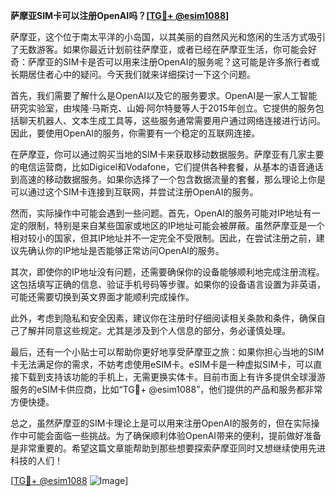 **萨摩亚SIM卡可以注册OpenAI吗？[[TG💪+ @esim1088](https://t.me/s/esim1088)]**

萨摩亚，这个位于南太平洋的小岛国，以其美丽的自然风光和悠闲的生活方式吸引了无数游客。如果你最近计划前往萨摩亚，或者已经在萨摩亚生活，你可能会好奇：萨摩亚的SIM卡是否可以用来注册OpenAI的服务呢？这可能是许多旅行者或长期居住者心中的疑问。今天我们就来详细探讨一下这个问题。

首先，我们需要了解什么是OpenAI以及它的服务要求。OpenAI是一家人工智能研究实验室，由埃隆·马斯克、山姆·阿尔特曼等人于2015年创立。它提供的服务包括聊天机器人、文本生成工具等，这些服务通常需要用户通过网络连接进行访问。因此，要使用OpenAI的服务，你需要有一个稳定的互联网连接。

在萨摩亚，你可以通过购买当地的SIM卡来获取移动数据服务。萨摩亚有几家主要的电信运营商，比如Digicel和Vodafone，它们提供各种套餐，从基本的语音通话到高速的移动数据服务。如果你选择了一个包含数据流量的套餐，那么理论上你是可以通过这个SIM卡连接到互联网，并尝试注册OpenAI的服务。

然而，实际操作中可能会遇到一些问题。首先，OpenAI的服务可能对IP地址有一定的限制，特别是来自某些国家或地区的IP地址可能会被屏蔽。虽然萨摩亚是一个相对较小的国家，但其IP地址并不一定完全不受限制。因此，在尝试注册之前，建议先确认你的IP地址是否能够正常访问OpenAI的服务。

其次，即使你的IP地址没有问题，还需要确保你的设备能够顺利地完成注册流程。这包括填写正确的信息、验证手机号码等步骤。如果你的设备语言设置为非英语，可能还需要切换到英文界面才能顺利完成操作。

此外，考虑到隐私和安全因素，建议你在注册时仔细阅读相关条款和条件，确保自己了解并同意这些规定。尤其是涉及到个人信息的部分，务必谨慎处理。

最后，还有一个小贴士可以帮助你更好地享受萨摩亚之旅：如果你担心当地的SIM卡无法满足你的需求，不妨考虑使用eSIM卡。eSIM卡是一种虚拟SIM卡，可以直接下载到支持该功能的手机上，无需更换实体卡。目前市面上有许多提供全球漫游服务的eSIM卡供应商，比如“TG💪+ @esim1088”，他们提供的产品和服务都非常方便快捷。

总之，虽然萨摩亚的SIM卡理论上是可以用来注册OpenAI的服务的，但在实际操作中可能会面临一些挑战。为了确保顺利体验OpenAI带来的便利，提前做好准备是非常重要的。希望这篇文章能帮助到那些想要探索萨摩亚同时又想继续使用先进科技的人们！

[[TG💪+ @esim1088](https://t.me/s/esim1088) ![Image](https://i.postimg.cc/4NQfJmqS/Snipaste-2025-05-13-00-14-12.png)]